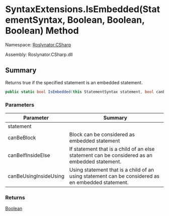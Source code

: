 # SyntaxExtensions\.IsEmbedded\(StatementSyntax, Boolean, Boolean, Boolean\) Method

Namespace: [Roslynator.CSharp](../../README.md)

Assembly: Roslynator\.CSharp\.dll

## Summary

Returns true if the specified statement is an embedded statement\.

```csharp
public static bool IsEmbedded(this StatementSyntax statement, bool canBeBlock = false, bool canBeIfInsideElse = true, bool canBeUsingInsideUsing = true)
```

### Parameters

| Parameter | Summary |
| --------- | ------- |
| statement | |
| canBeBlock | Block can be considered as embedded statement |
| canBeIfInsideElse | If statement that is a child of an else statement can be considered as an embedded statement\. |
| canBeUsingInsideUsing | Using statement that is a child of an using statement can be considered as en embedded statement\. |

### Returns

[Boolean](https://docs.microsoft.com/en-us/dotnet/api/system.boolean)



